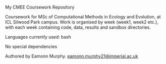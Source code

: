My CMEE Coursework Repository

Coursework for MSc of Computational Methods in Ecology and Evolution, at ICL Silwood Park campus.
Work is organised by week (week1, week2 etc.), with each week containing code, data, results and sandbox directories.

Languages currently used: bash

No special dependencies

Authored by Eamonn Murphy. eamonn.murphy21@imperial.ac.uk
